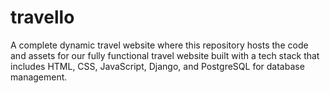 # travello
 A complete dynamic travel website where this repository hosts the code and assets for our fully functional travel website built with a tech stack that includes HTML, CSS, JavaScript, Django, and PostgreSQL for database management.
